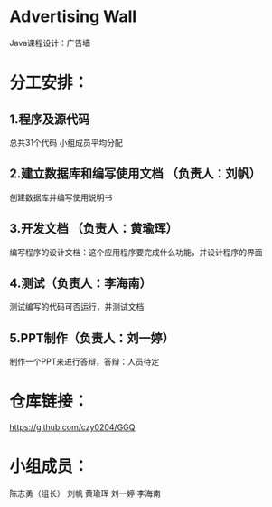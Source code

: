 # Advertising Wall

Java课程设计：广告墙
# 分工安排：

##  1.程序及源代码
总共31个代码  小组成员平均分配
##  2.建立数据库和编写使用文档 （负责人：刘帆）
创建数据库并编写使用说明书
##  3.开发文档 （负责人：黄瑜珲）
编写程序的设计文档：这个应用程序要完成什么功能，并设计程序的界面
##  4.测试（负责人：李海南）
测试编写的代码可否运行，并测试文档
##  5.PPT制作（负责人：刘一婷）
制作一个PPT来进行答辩，答辩：人员待定

# 仓库链接：
https://github.com/czy0204/GGQ

# 小组成员：
陈志勇（组长） 刘帆  黄瑜珲  刘一婷  李海南
